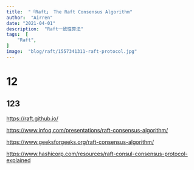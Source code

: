 ```yaml
---
title:  "「Raft」 The Raft Consensus Algorithm"
author:  "Airren"
date: "2021-04-01"
description:  "Raft一致性算法"
tags:  [
    "Raft",
]
image:  "blog/raft/1557341311-raft-protocol.jpg"
---
```




# 12



## 123





https://raft.github.io/

https://www.infoq.com/presentations/raft-consensus-algorithm/

https://www.geeksforgeeks.org/raft-consensus-algorithm/

https://www.hashicorp.com/resources/raft-consul-consensus-protocol-explained